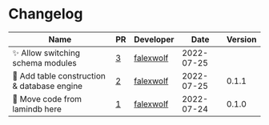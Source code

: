 # Changelog

<!-- prettier-ignore -->
Name | PR | Developer | Date | Version
--- | --- | --- | --- | ---
✨ Allow switching schema modules | [3](https://github.com/laminlabs/lndb-cli/pull/3) | [falexwolf](https://github.com/falexwolf) | 2022-07-25 |
🚚 Add table construction & database engine | [2](https://github.com/laminlabs/lndb-cli/pull/2) | [falexwolf](https://github.com/falexwolf) | 2022-07-25 | 0.1.1
🚚 Move code from lamindb here | [1](https://github.com/laminlabs/lndb-cli/pull/1) | [falexwolf](https://github.com/falexwolf) | 2022-07-24 | 0.1.0
